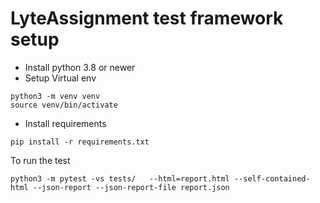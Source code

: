 # LyteAssignment test framework setup

- Install python 3.8 or newer
- Setup Virtual env
```
python3 -m venv venv
source venv/bin/activate
```
- Install requirements
```
pip install -r requirements.txt
```
To run the test
```
python3 -m pytest -vs tests/   --html=report.html --self-contained-html --json-report --json-report-file report.json
```
